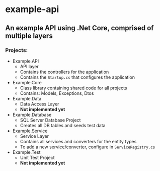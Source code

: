 # example-api

## An example API using .Net Core, comprised of multiple layers

### Projects:
- Example.API
  - API layer
  - Contains the controllers for the application
  - Contains the `Startup.cs` that configures the application
- Example.Core
  - Class library containing shared code for all projects
  - Contains: Models, Exceptions, Dtos
- Example.Data
  - Data Access Layer
  - **Not implemented yet**
- Example.Database
  - SQL Server Database Project
  - Creates all DB tables and seeds test data
- Example.Service
  - Service Layer
  - Contains all services and converters for the entity types
  - To add a new service/converter, configure in `ServiceRegistry.cs`
- Example.Test
  - Unit Test Project
  - **Not implemented yet**
